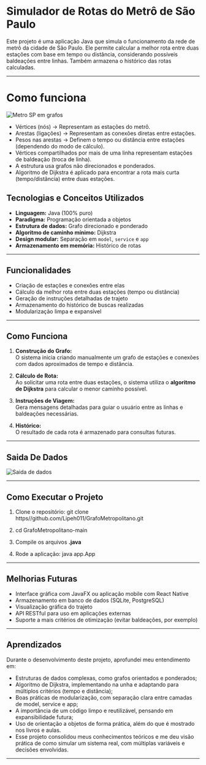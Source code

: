 #  Simulador de Rotas do Metrô de São Paulo

Este projeto é uma aplicação Java que simula o funcionamento da rede de metrô da cidade de São Paulo. Ele permite calcular a melhor rota entre duas estações com base em tempo ou distância, considerando possíveis baldeações entre linhas. Também armazena o histórico das rotas calculadas.

---

# Como funciona
![Metro SP em grafos](https://cdn.discordapp.com/attachments/1250289117909090375/1383090327484891216/image.png?ex=684d86be&is=684c353e&hm=ceea53114c3638c05f66a4e9c3e4b27eadf2966581a7cf0b7c932ed73d56aec6&)

- Vértices (nós) → Representam as estações do metrô.
- Arestas (ligações) → Representam as conexões diretas entre estações.
- Pesos nas arestas → Definem o tempo ou distância entre estações (dependendo do modo de cálculo).
- Vértices compartilhados por mais de uma linha representam estações de baldeação (troca de linha).
- A estrutura usa grafos não direcionados e ponderados.
- Algoritmo de Dijkstra é aplicado para encontrar a rota mais curta (tempo/distância) entre duas estações.


## Tecnologias e Conceitos Utilizados

- **Linguagem:** Java (100% puro)
- **Paradigma:** Programação orientada a objetos
- **Estrutura de dados:** Grafo direcionado e ponderado
- **Algoritmo de caminho mínimo:** Dijkstra
- **Design modular:** Separação em `model`, `service` e `app`
- **Armazenamento em memória:** Histórico de rotas

---

## Funcionalidades

- Criação de estações e conexões entre elas
- Cálculo da melhor rota entre duas estações (tempo ou distância)
- Geração de instruções detalhadas de trajeto
- Armazenamento do histórico de buscas realizadas
- Modularização limpa e expansível

---

## Como Funciona

1. **Construção do Grafo:**  
   O sistema inicia criando manualmente um grafo de estações e conexões com dados aproximados de tempo e distância.

2. **Cálculo de Rota:**  
   Ao solicitar uma rota entre duas estações, o sistema utiliza o **algoritmo de Dijkstra** para calcular o menor caminho possível.

3. **Instruções de Viagem:**  
   Gera mensagens detalhadas para guiar o usuário entre as linhas e baldeações necessárias.

4. **Histórico:**  
   O resultado de cada rota é armazenado para consultas futuras.

---

## Saida De Dados

![Saida de dados](https://media.discordapp.net/attachments/1250289117909090375/1383099560703954974/Sem_titulo.png?ex=684d8f58&is=684c3dd8&hm=d5fcdba121467bd4107af80183852e28d5b2643e106f0c854095e7076cbb16da&=&format=webp&quality=lossless)

---

## Como Executar o Projeto

1. Clone o repositório:
   git clone https//github.com/Lipeh011/GrafoMetropolitano.git
   
2. cd GrafoMetropolitano-main
   
4. Compile os arquivos **.java**
   
5. Rode a aplicação:
   java app.App

---



## Melhorias Futuras

- Interface gráfica com JavaFX ou aplicação mobile com React Native
- Armazenamento em banco de dados (SQLite, PostgreSQL)
- Visualização gráfica do trajeto
- API RESTful para uso em aplicações externas
- Suporte a mais critérios de otimização (evitar baldeações, por exemplo)

---

## Aprendizados
Durante o desenvolvimento deste projeto, aprofundei meu entendimento em:

- Estruturas de dados complexas, como grafos orientados e ponderados;
- Algoritmo de Dijkstra, implementando na unha e adaptando para múltiplos critérios (tempo e distância);
- Boas práticas de modularização, com separação clara entre camadas de model, service e app;
- A importância de um código limpo e reutilizável, pensando em expansibilidade futura;
- Uso de orientação a objetos de forma prática, além do que é mostrado nos livros e aulas.
- Esse projeto consolidou meus conhecimentos teóricos e me deu visão prática de como simular um sistema real, com múltiplas variáveis e decisões envolvidas.

---

